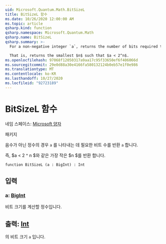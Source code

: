 ```yaml
---
uid: Microsoft.Quantum.Math.BitSizeL
title: BitSizeL 함수
ms.date: 10/26/2020 12:00:00 AM
ms.topic: article
qsharp.kind: function
qsharp.namespace: Microsoft.Quantum.Math
qsharp.name: BitSizeL
qsharp.summary: >-
  For a non-negative integer `a`, returns the number of bits required to represent `a`.

  That is, returns the smallest $n$ such that $a < 2^n$.
ms.openlocfilehash: 97068f12050317a9aa17c95f33650ef6f406066d
ms.sourcegitcommit: 29e0d88a30e4166fa580132124b0eb57e1f0e986
ms.translationtype: MT
ms.contentlocale: ko-KR
ms.lasthandoff: 10/27/2020
ms.locfileid: "92723189"
---
```

# <a name="bitsizel-function"></a>BitSizeL 함수

네임 스페이스: [Microsoft 양자](xref:Microsoft.Quantum.Math)

패키지 [](https://nuget.org/packages/)


음수가 아닌 정수의 경우 `a` 를 나타내는 데 필요한 비트 수를 반환 `a` 합니다.

즉, $a < 2 ^ n $와 같은 가장 작은 $n $를 반환 합니다.

```qsharp
function BitSizeL (a : BigInt) : Int
```


## <a name="input"></a>입력

### <a name="a--bigint"></a>a: [BigInt](xref:microsoft.quantum.lang-ref.bigint)

비트 크기를 계산할 정수입니다.



## <a name="output--int"></a>출력: [Int](xref:microsoft.quantum.lang-ref.int)

의 비트 크기 `a` 입니다.